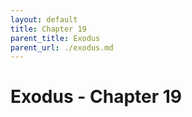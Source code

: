 ```yaml
---
layout: default
title: Chapter 19
parent_title: Exodus
parent_url: ./exodus.md
---
```


# Exodus - Chapter 19
